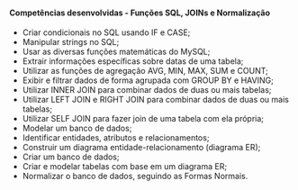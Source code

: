 #### **Competências desenvolvidas - Funções SQL, JOINs e Normalização** 

- Criar condicionais no SQL usando IF e CASE;
- Manipular strings no SQL;
- Usar as diversas funções matemáticas do MySQL;
- Extrair informações específicas sobre datas de uma tabela;
- Utilizar as funções de agregação AVG, MIN, MAX, SUM e COUNT;
- Exibir e filtrar dados de forma agrupada com GROUP BY e HAVING;
- Utilizar INNER JOIN para combinar dados de duas ou mais tabelas;
- Utilizar LEFT JOIN e RIGHT JOIN para combinar dados de duas ou mais tabelas;
- Utilizar SELF JOIN para fazer join de uma tabela com ela própria;
- Modelar um banco de dados;
- Identificar entidades, atributos e relacionamentos;
- Construir um diagrama entidade-relacionamento (diagrama ER);
- Criar um banco de dados;
- Criar e modelar tabelas com base em um diagrama ER;
- Normalizar o banco de dados, seguindo as Formas Normais.
